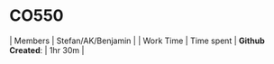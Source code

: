 # CO550

| Members | Stefan/AK/Benjamin |
| Work Time | Time spent | 
**Github Created**: | 1hr 30m  |
